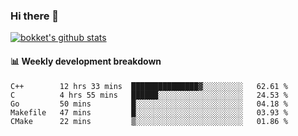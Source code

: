 ### Hi there 👋
[![bokket's github stats](https://github-readme-stats.vercel.app/api?username=bokket&show_icons=true&count_private=true)](https://github.com/anuraghazra/github-readme-stats)

#### :bar_chart: Weekly development breakdown
<!--START_SECTION:waka-->
```text
C++        12 hrs 33 mins  ███████████████▓░░░░░░░░░   62.61 % 
C          4 hrs 55 mins   ██████░░░░░░░░░░░░░░░░░░░   24.53 % 
Go         50 mins         █░░░░░░░░░░░░░░░░░░░░░░░░   04.18 % 
Makefile   47 mins         █░░░░░░░░░░░░░░░░░░░░░░░░   03.93 % 
CMake      22 mins         ▒░░░░░░░░░░░░░░░░░░░░░░░░   01.86 % 
```
<!--END_SECTION:waka-->
